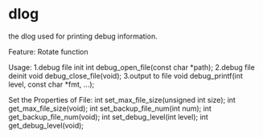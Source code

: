dlog
====

the dlog used for printing debug information.

Feature:
    Rotate function

Usage:
  1.debug file init
    int debug_open_file(const char *path);
  2.debug file deinit
    void debug_close_file(void);
  3.output to file
    void debug_printf(int level, const char *fmt, ...);

Set the Properties of File:
  int set_max_file_size(unsigned int size);
  int get_max_file_size(void);
  int set_backup_file_num(int num);
  int get_backup_file_num(void);
  int set_debug_level(int level);
  int get_debug_level(void);
